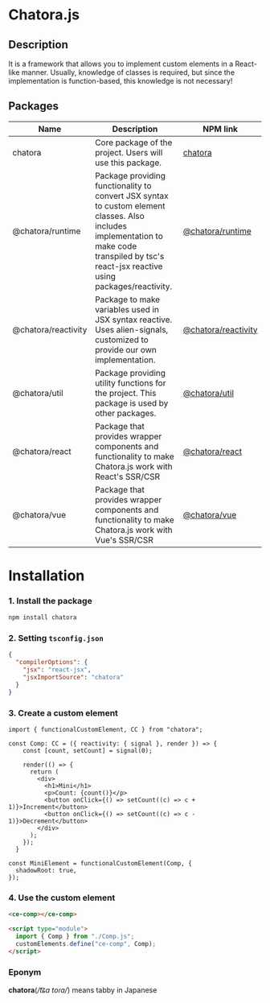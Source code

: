 # Chatora.js

## Description
It is a framework that allows you to implement custom elements in a React-like manner.
Usually, knowledge of classes is required, but since the implementation is function-based, this knowledge is not necessary!

## Packages

| Name | Description | NPM link |
| ---- | ----------- | -------- |
| chatora | Core package of the project. Users will use this package. | [chatora](https://www.npmjs.com/package/chatora) |
| @chatora/runtime | Package providing functionality to convert JSX syntax to custom element classes. Also includes implementation to make code transpiled by tsc's react-jsx reactive using packages/reactivity. | [@chatora/runtime](https://www.npmjs.com/package/@chatora/runtime) |
| @chatora/reactivity | Package to make variables used in JSX syntax reactive. Uses alien-signals, customized to provide our own implementation. | [@chatora/reactivity](https://www.npmjs.com/package/@chatora/reactivity) |
| @chatora/util | Package providing utility functions for the project. This package is used by other packages. | [@chatora/util](https://www.npmjs.com/package/@chatora/util) |
| @chatora/react | Package that provides wrapper components and functionality to make Chatora.js work with React's SSR/CSR | [@chatora/react](https://www.npmjs.com/package/@chatora/react) |
| @chatora/vue | Package that provides wrapper components and functionality to make Chatora.js work with Vue's SSR/CSR | [@chatora/vue](https://www.npmjs.com/package/@chatora/vue) |

# Installation

### 1. Install the package
```bash
npm install chatora
```

### 2. Setting `tsconfig.json`
```json
{
  "compilerOptions": {
    "jsx": "react-jsx",
    "jsxImportSource": "chatora"
  }
}
```

### 3. Create a custom element
```tsx
import { functionalCustomElement, CC } from "chatora";

const Comp: CC = ({ reactivity: { signal }, render }) => {
    const [count, setCount] = signal(0);

    render(() => {
      return (
        <div>
          <h1>Mini</h1>
          <p>Count: {count()}</p>
          <button onClick={() => setCount((c) => c + 1)}>Increment</button>
          <button onClick={() => setCount((c) => c - 1)}>Decrement</button>
        </div>
      );
    });
  }

const MiniElement = functionalCustomElement(Comp, {
  shadowRoot: true,
});
```

### 4. Use the custom element
```html
<ce-comp></ce-comp>

<script type="module">
  import { Comp } from "./Comp.js";
  customElements.define("ce-comp", Comp);
</script>
```

### Eponym
**chatora**(*/t͡ɕa toɾa/*) means tabby in Japanese